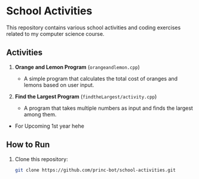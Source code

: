 # School Activities

This repository contains various school activities and coding exercises related to my computer science course.

## Activities

1. **Orange and Lemon Program** (`orangeandlemon.cpp`)
   - A simple program that calculates the total cost of oranges and lemons based on user input.

2. **Find the Largest Program** (`findtheLargest/activity.cpp`)
   - A program that takes multiple numbers as input and finds the largest among them.

 - For Upcoming 1st year hehe
## How to Run

1. Clone this repository:
   ```bash
   git clone https://github.com/princ-bot/school-activities.git
